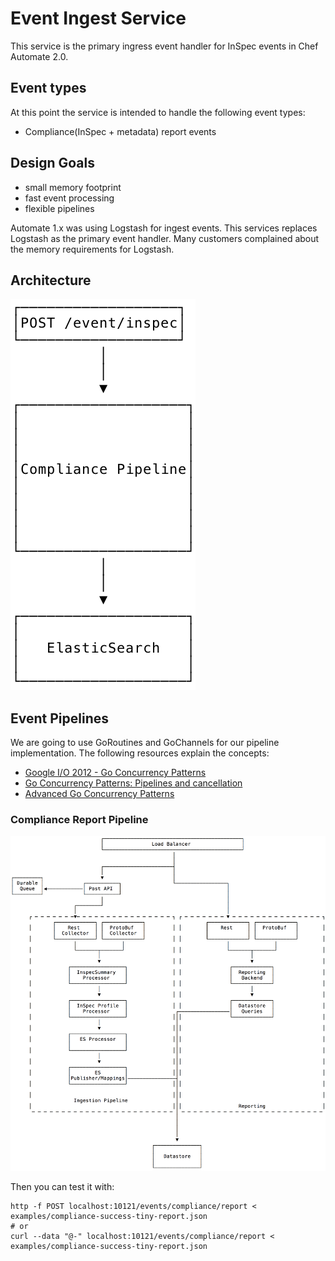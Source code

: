 # Event Ingest Service

This service is the primary ingress event handler for InSpec events in Chef Automate 2.0.

## Event types

At this point the service is intended to handle the following event types:

- Compliance(InSpec + metadata) report events

## Design Goals

- small memory footprint
- fast event processing
- flexible pipelines

Automate 1.x was using Logstash for ingest events. This services replaces Logstash as the primary event handler. Many customers complained about the memory requirements for Logstash.

## Architecture

![](../docs/pictures/ingest-service.png)

## Event Pipelines

We are going to use GoRoutines and GoChannels for our pipeline implementation. The following resources explain the concepts:

 - [Google I/O 2012 - Go Concurrency Patterns](https://www.youtube.com/watch?v=f6kdp27TYZs)
 - [Go Concurrency Patterns: Pipelines and cancellation](https://blog.golang.org/pipelines)
 - [Advanced Go Concurrency Patterns](https://blog.golang.org/advanced-go-concurrency-patterns)

### Compliance Report Pipeline

![](../docs/pictures/inspec_report_ingest_pipeline.png)

Then you can test it with:
```
http -f POST localhost:10121/events/compliance/report < examples/compliance-success-tiny-report.json
# or
curl --data "@-" localhost:10121/events/compliance/report < examples/compliance-success-tiny-report.json
```
